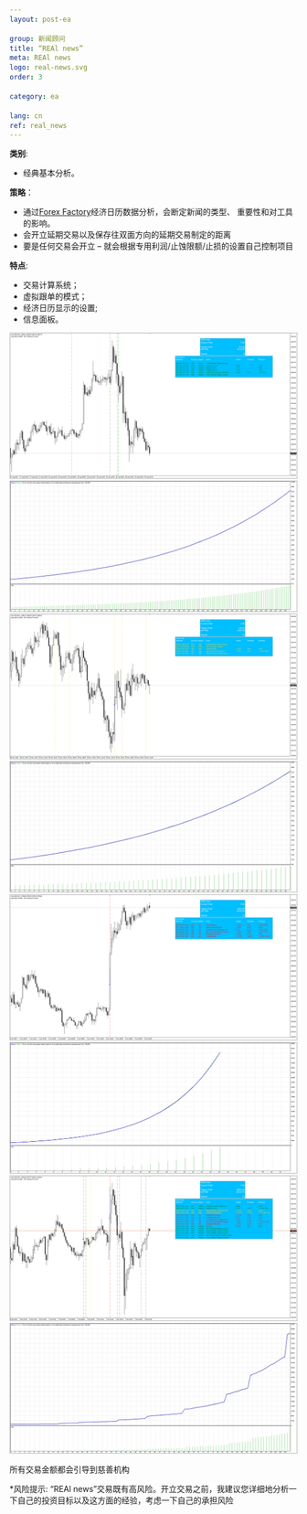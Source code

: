 ```yaml
---
layout: post-ea

group: 新闻顾问
title: “REAl news”
meta: REAl news
logo: real-news.svg
order: 3

category: ea

lang: cn
ref: real_news
---
```


**类别**:
  - 经典基本分析。

**策略**：
  - 通过<a href="https://www.forexfactory.com" target="_blank">Forex Factory</a>经济日历数据分析，会断定新闻的类型、  重要性和对工具的影响。
  - 会开立延期交易以及保存往双面方向的延期交易制定的距离
  - 要是任何交易会开立 – 就会根据专用利润/止蚀限额/止损的设置自己控制项目

**特点**:
  - 交易计算系统；
  - 虚拟跟单的模式；
  - 经济日历显示的设置;
  -  信息面板。

<a data-fancybox="gallery" href="/img/ea/en/1. ENG - XAUUSD (Medium news).png"><img src="/img/ea/en/1. ENG - XAUUSD (Medium news).png" alt=""></a>
<a data-fancybox="gallery" href="/img/ea/en/1. ENG - XAUUSD (Medium chart).png"><img src="/img/ea/en/1. ENG - XAUUSD (Medium chart).png" alt=""></a>
<a data-fancybox="gallery" href="/img/ea/en/2. ENG - XAUUSD (High news).png"><img src="/img/ea/en/2. ENG - XAUUSD (High news).png" alt=""></a>
<a data-fancybox="gallery" href="/img/ea/en/2. ENG - XAUUSD (High chart).png"><img src="/img/ea/en/2. ENG - XAUUSD (High chart).png" alt=""></a>
<a data-fancybox="gallery" href="/img/ea/en/3. ENG - XAUUSD (NFP news).png"><img src="/img/ea/en/3. ENG - XAUUSD (NFP news).png" alt=""></a>
<a data-fancybox="gallery" href="/img/ea/en/3. ENG - XAUUSD (NFP chart).png"><img src="/img/ea/en/3. ENG - XAUUSD (NFP chart).png" alt=""></a>
<a data-fancybox="gallery" href="/img/ea/en/4. ENG - XAUUSD (All news).png"><img src="/img/ea/en/4. ENG - XAUUSD (All news).png" alt=""></a>
<a data-fancybox="gallery" href="/img/ea/en/4. ENG - XAUUSD (All chart).png"><img src="/img/ea/en/4. ENG - XAUUSD (All chart).png" alt=""></a>

所有交易金额都会引导到慈善机构

*风险提示: “REAl news”交易既有高风险。开立交易之前，我建议您详细地分析一下自己的投资目标以及这方面的经验，考虑一下自己的承担风险
